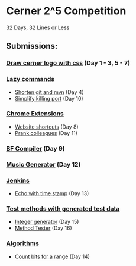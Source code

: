 # Cerner 2^5 Competition
32 Days, 32 Lines or Less
## Submissions:
### [Draw cerner logo with css](draw-with-css/cerner-logo) (Day 1 - 3, 5 - 7)
### [Lazy commands](lazy-commands)
* [Shorten git and mvn](lazy-commands/lazy.sh) (Day 4)
* [Simplify killing port](lazy-commands/kill_port.sh) (Day 10)
### [Chrome Extensions](chrome-extensions)
* [Website shortcuts](chrome-extensions/speed-dial) (Day 8)
* [Prank colleagues](chrome-extensions/prankster) (Day 11)
### [BF Compiler](bf/BFCompiler) (Day 9)
### [Music Generator](music-generator) (Day 12)
### [Jenkins](jenkins-pipeline)
* [Echo with time stamp](jenkins-pipeline/util/echoWithTimeStamp.groovy) (Day 13)
### [Test methods with generated test data](quick-check)
* [Integer generator](quick-check/IntGenerator.java) (Day 15)
* [Method Tester](quick-check/IntQuickCheck.java) (Day 16)
### [Algorithms](algorithm)
* [Count bits for a range](algorithm/Bits.java) (Day 14)